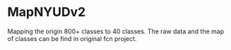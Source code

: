 # MapNYUDv2
Mapping the origin 800+ classes to 40 classes. The raw data and the map of classes can be find in original fcn project.
